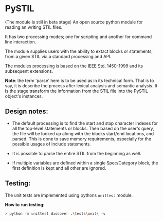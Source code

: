 # PySTIL
(The module is still in beta stage)
An open source python module for reading an writing STIL files. 

It has two processing modes; one for scripting and another for command line interaction. 

The module supplies users with the ability to extact blocks or statements, from a given STIL via a standard processing and API. 

The modules processing is based on the IEEE Std. 1450-1999 and its subsequent extensions. 

**Note**: the term 'parse' here is to be used as in its technical form. That is to say, it is describe the process after lexical analysis and semantic analysis. It is the stage transform the information from the STIL file into the PySTIL object's instances. 

## Design notes: 

* The default processing is to find the start and stop character indexes for all the top-level statements or blocks. Then based on the user's query, the file will be looked up  along with the blocks start/end locations, and parsed. This is done to save memory requirements, especially for the possible usages of Include statements.  

* It is possible to parse the entire STIL from the beginning as well. 

* If multiple variables are defined within a single Spec/Category block, the 
first definition is kept and all other are ignored. 







## Testing: 
The unit tests are implemented using pythons `unittest` module. 

**How to run testing**: 
``` bash
> python -m unittest discover .\tests\unit\ -v
```




